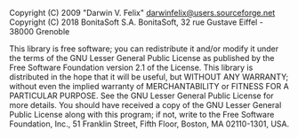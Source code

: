 Copyright (C) 2009 "Darwin V. Felix" <darwinfelix@users.sourceforge.net>
Copyright (C) 2018 BonitaSoft S.A.
BonitaSoft, 32 rue Gustave Eiffel - 38000 Grenoble

This library is free software; you can redistribute it and/or modify it under the terms
of the GNU Lesser General Public License as published by the Free Software Foundation
version 2.1 of the License.
This library is distributed in the hope that it will be useful, but WITHOUT ANY WARRANTY;
without even the implied warranty of MERCHANTABILITY or FITNESS FOR A PARTICULAR PURPOSE.
See the GNU Lesser General Public License for more details.
You should have received a copy of the GNU Lesser General Public License along with this
program; if not, write to the Free Software Foundation, Inc., 51 Franklin Street, Fifth
Floor, Boston, MA 02110-1301, USA.

